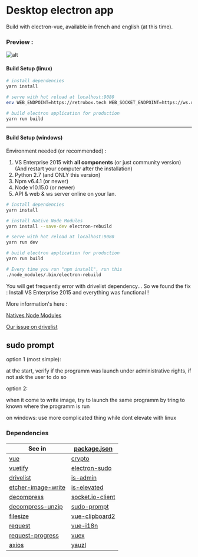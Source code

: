 # Desktop electron app

Build with electron-vue, available in french and english (at this time).

### Preview :

![alt](https://static.retrobox.tech/img/app/desktopapp_preview.png)

#### Build Setup (linux)

``` bash
# install dependencies
yarn install

# serve with hot reload at localhost:9080
env WEB_ENDPOINT=https://retrobox.tech WEB_SOCKET_ENDPOINT=https://ws.retrobox.tech API_ENDPOINT=http://api.retrobox.tech yarn run dev

# build electron application for production
yarn run build


```

-------

#### Build Setup (windows)

Environment needed (or recommended) :

1. VS Enterprise 2015 with **all components** (or just community version) (And restart your computer after the installation)
2. Python 2.7 (and ONLY this version)
3. Npm v6.4.1 (or newer)
4. Node v10.15.0 (or newer)
5. API & web & ws server online on your lan.

``` bash
# install dependencies
yarn install

# install Native Node Modules
yarn install --save-dev electron-rebuild

# serve with hot reload at localhost:9080
yarn run dev

# build electron application for production
yarn run build

# Every time you run "npm install", run this
./node_modules/.bin/electron-rebuild

```
You will get frequently error with drivelist dependency... So we found the fix : Install VS Enterprise 2015 and everything was functional !

More information's here :

[Natives Node Modules](https://github.com/electron/electron/blob/v0.37.2/docs/tutorial/using-native-node-modules.md#using-native-node-modules)

[Our issue on drivelist](https://github.com/balena-io-modules/drivelist/issues/340)

## sudo prompt

option 1 (most simple):

at the start, verify if the programm was launch under administrative rights, if not ask the user to do so

option 2:

when it come to write image, try to launch the same programm by tring to known where the programm is run

on windows: use more complicated thing while dont elevate with linux

### Dependencies

| See in | [package.json](https://github.com/retrobox/desktop/blob/master/package.json) |
|--|--|
| [vue](https://www.npmjs.com/package/vue) | [crypto](https://www.npmjs.com/package/crypto) |
| [vuetify](https://www.npmjs.com/package/vuetify) | [electron-sudo](https://www.npmjs.com/package/electron-sudo) |
| [drivelist](https://www.npmjs.com/package/drivelist) | [is-admin](https://www.npmjs.com/package/is-admin) |
| [etcher-image-write](https://www.npmjs.com/package/etcher-image-write) | [is-elevated](https://www.npmjs.com/package/is-elevated) |
| [decompress](https://www.npmjs.com/package/decompress) | [socket.io-client](https://www.npmjs.com/package/socket.io-client) |
| [decompress-unzip](https://www.npmjs.com/package/decompress-unzip) | [sudo-prompt](https://www.npmjs.com/package/sudo-prompt) |
| [filesize](https://www.npmjs.com/package/filesize) | [vue-clipboard2](https://www.npmjs.com/package/vue-clipboard2) |
| [request](https://www.npmjs.com/package/request)| [vue-i18n](https://www.npmjs.com/package/vue-i18n) |
| [request-progress](https://www.npmjs.com/package/request-progress) | [vuex](https://www.npmjs.com/package/vuex) |
| [axios](https://www.npmjs.com/package/axios) | [yauzl](https://www.npmjs.com/package/yauzl)  |